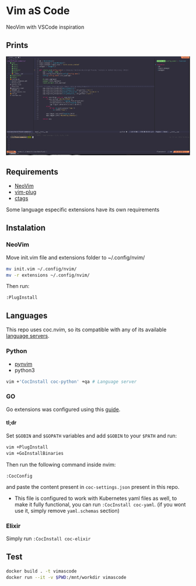 # Vim aS Code

NeoVim with VSCode inspiration

## Prints

![print](vimascode.png)
 
## Requirements
- [NeoVim](https://github.com/neovim/neovim)
- [vim-plug](https://github.com/junegunn/vim-plug/)
- [ctags](https://github.com/universal-ctags/ctags)

Some language especific extensions have its own requirements

## Instalation

### NeoVim

Move init.vim file and extensions folder to ~/.config/nvim/

```sh
mv init.vim ~/.config/nvim/
mv -r extensions ~/.config/nvim/
```

Then run:

```
:PlugInstall
```

## Languages

This repo uses coc.nvim, so its compatible with any of its available [language servers](https://github.com/neoclide/coc.nvim/wiki/Language-servers).

### Python

- [pynvim](https://github.com/neovim/pynvim)
- python3

```sh
vim +'CocInstall coc-python' +qa # Language server
```

### GO

Go extensions was configured using this [guide](https://octetz.com/docs/2019/2019-04-24-vim-as-a-go-ide/).

#### tl;dr

Set `$GOBIN` and `$GOPATH` variables and add `$GOBIN` to your `$PATH` and run:

```sh
vim +PlugInstall
vim +GoInstallBinaries
```

Then run the following command inside nvim:

```
:CocConfig
```

and paste the content present in `coc-settings.json` present in this repo.

* This file is configured to work with Kubernetes yaml files as well, to make it fully functional, you can run `:CocInstall coc-yaml`. (if you wont use it, simply remove `yaml.schemas` section)

### Elixir

Simply run `:CocInstall coc-elixir`

## Test

```sh
docker build . -t vimascode
docker run --it -v $PWD:/mnt/workdir vimascode
```
